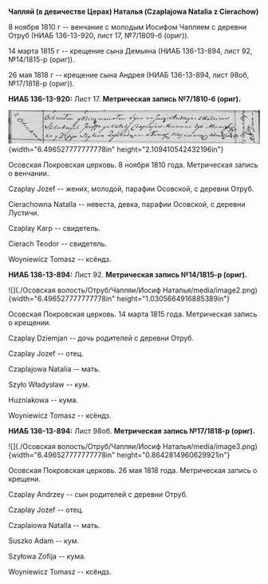 **Чапляй (в девичестве Церах) Наталья (Czaplajowa Natalia z Cierachow)**

8 ноября 1810 г -- венчание с молодым Иосифом Чапляем с деревни Отруб
(НИАБ 136-13-920, лист 17, №7/1809-б (ориг)).

14 марта 1815 г -- крещение сына Демьяна (НИАБ 136-13-894, лист 92,
№14/1815-р (ориг)).

26 мая 1818 г -- крещение сына Андрея (НИАБ 136-13-894, лист 98об,
№17/1818-р (ориг)).

**НИАБ 136-13-920:** Лист 17. **Метрическая запись №7/1810-б (ориг).**

![](./media/daca8694e982bff22f01b6a1823affdeb5305932.png){width="6.496527777777778in"
height="2.109410542432196in"}

Осовская Покровская церковь. 8 ноября 1810 года. Метрическая запись о
венчании.

Czaplay Jozef -- жених, молодой, парафии Осовской, с деревни Отруб.

Cierachowna Natalla -- невеста, девка, парафии Осовской, с деревни
Лустичи.

Czaplay Karp -- свидетель.

Cierach Teodor -- свидетель.

Woyniewicz Tomasz -- ксёндз.

**НИАБ 136-13-894:** Лист 92. **Метрическая запись №14/1815-р (ориг).**

![](./Осовская волость/Отруб/Чапляи/Иосиф Наталья/media/image2.png){width="6.496527777777778in"
height="1.0305664916885389in"}

Осовская Покровская церковь. 14 марта 1815 года. Метрическая запись о
крещении.

Czaplay Dziemjan -- дочь родителей с деревни Отруб.

Czaplay Jozef -- отец.

Czaplajowa Natalia -- мать.

Szyło Władysław -- кум.

Huzniakowa -- кума.

Woyniewicz Tomasz -- ксёндз.

**НИАБ 136-13-894:** Лист 98об. **Метрическая запись №17/1818-р
(ориг).**

![](./Осовская волость/Отруб/Чапляи/Иосиф Наталья/media/image3.png){width="6.496527777777778in"
height="0.8642814960629921in"}

Осовская Покровская церковь. 26 мая 1818 года. Метрическая запись о
крещени.

Czaplay Andrzey -- сын родителей с деревни Отруб.

Czaplay Jozef -- отец.

Czaplaiowa Natalla -- мать.

Suszko Adam -- кум.

Szyłowa Zofija -- кума.

Woyniewicz Tomasz -- ксёндз.
